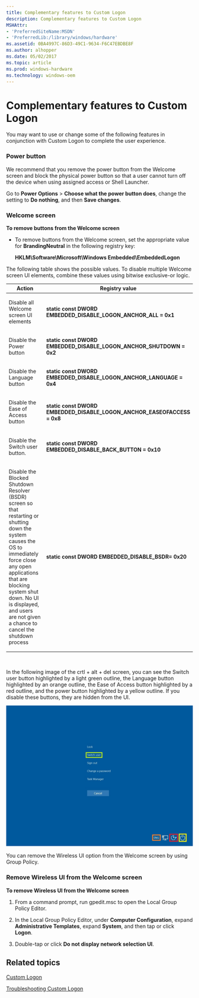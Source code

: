 ```yaml
---
title: Complementary features to Custom Logon
description: Complementary features to Custom Logon
MSHAttr:
- 'PreferredSiteName:MSDN'
- 'PreferredLib:/library/windows/hardware'
ms.assetid: 0BA4997C-86D3-49C1-9634-F6C47EBDBE8F
ms.author: alhopper
ms.date: 05/02/2017
ms.topic: article
ms.prod: windows-hardware
ms.technology: windows-oem
---
```


# Complementary features to Custom Logon


You may want to use or change some of the following features in conjunction with Custom Logon to complete the user experience.

### Power button

We recommend that you remove the power button from the Welcome screen and block the physical power button so that a user cannot turn off the device when using assigned access or Shell Launcher.

Go to **Power Options** &gt; **Choose what the power button does**, change the setting to **Do nothing**, and then **Save changes**.

### <a href="" id="remove-buttons"></a>Welcome screen

**To remove buttons from the Welcome screen**

-   To remove buttons from the Welcome screen, set the appropriate value for **BrandingNeutral** in the following registry key:

    **HKLM\\Software\\Microsoft\\Windows Embedded\\EmbeddedLogon**

The following table shows the possible values. To disable multiple Welcome screen UI elements, combine these values using bitwise exclusive-or logic.

<table>
<colgroup>
<col width="50%" />
<col width="50%" />
</colgroup>
<thead>
<tr class="header">
<th>Action</th>
<th>Registry value</th>
</tr>
</thead>
<tbody>
<tr class="odd">
<td><p>Disable all Welcome screen UI elements</p></td>
<td><p><strong>static const DWORD EMBEDDED_DISABLE_LOGON_ANCHOR_ALL = 0x1</strong></p></td>
</tr>
<tr class="even">
<td><p>Disable the Power button</p></td>
<td><p><strong>static const DWORD EMBEDDED_DISABLE_LOGON_ANCHOR_SHUTDOWN = 0x2</strong></p></td>
</tr>
<tr class="odd">
<td><p>Disable the Language button</p></td>
<td><p><strong>static const DWORD EMBEDDED_DISABLE_LOGON_ANCHOR_LANGUAGE = 0x4</strong></p></td>
</tr>
<tr class="even">
<td><p>Disable the Ease of Access button</p></td>
<td><p><strong>static const DWORD EMBEDDED_DISABLE_LOGON_ANCHOR_EASEOFACCESS = 0x8</strong></p></td>
</tr>
<tr class="odd">
<td><p>Disable the Switch user button.</p></td>
<td><p><strong>static const DWORD EMBEDDED_DISABLE_BACK_BUTTON = 0x10</strong></p></td>
</tr>
<tr class="even">
<td><p>Disable the Blocked Shutdown Resolver (BSDR) screen so that restarting or shutting down the system causes the OS to immediately force close any open applications that are blocking system shut down. No UI is displayed, and users are not given a chance to cancel the shutdown process</p></td>
<td><p><strong>static const DWORD EMBEDDED_DISABLE_BSDR= 0x20</strong></p></td>
</tr>
</tbody>
</table>

 

In the following image of the crtl + alt + del screen, you can see the Switch user button highlighted by a light green outline, the Language button highlighted by an orange outline, the Ease of Access button highlighted by a red outline, and the power button highlighted by a yellow outline. If you disable these buttons, they are hidden from the UI.

![custom logon screen](images/customlogoncad.jpg)

You can remove the Wireless UI option from the Welcome screen by using Group Policy.

### <a href="" id="wireless"></a>Remove Wireless UI from the Welcome screen

**To remove Wireless UI from the Welcome screen**

1.  From a command prompt, run gpedit.msc to open the Local Group Policy Editor.

2.  In the Local Group Policy Editor, under **Computer Configuration**, expand **Administrative Templates**, expand **System**, and then tap or click **Logon**.

3.  Double-tap or click **Do not display network selection UI**.

## Related topics


[Custom Logon](custom-logon.md)

[Troubleshooting Custom Logon](troubleshooting-custom-logon.md)

 

 







